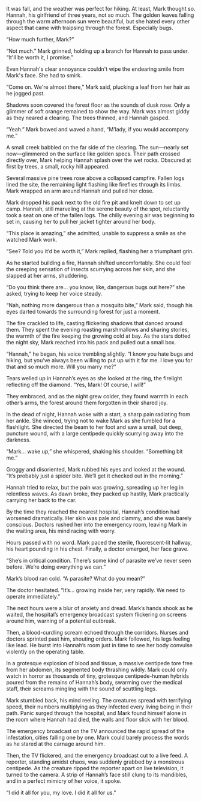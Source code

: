 It was fall, and the weather was perfect for hiking. At least, Mark thought so. Hannah, his girlfriend of three years, not so much. The golden leaves falling through the warm afternoon sun were beautiful, but she hated every other aspect that came with traipsing through the forest. Especially bugs.

“How much further, Mark?”

“Not much.” Mark grinned, holding up a branch for Hannah to pass under. “It'll be worth it, I promise.”

Even Hannah's clear annoyance couldn't wipe the endearing smile from Mark's face. She had to smirk.

“Come on. We're almost there,” Mark said, plucking a leaf from her hair as he jogged past.

Shadows soon covered the forest floor as the sounds of dusk rose. Only a glimmer of soft orange remained to show the way. Mark was almost giddy as they neared a clearing. The trees thinned, and Hannah gasped.

“Yeah.” Mark bowed and waved a hand, “M’lady, if you would accompany me.”

A small creek babbled on the far side of the clearing. The sun—nearly set now—glimmered on the surface like golden specs. Their path crossed directly over, Mark helping Hannah splash over the wet rocks. Obscured at first by trees, a small, rocky hill appeared.

Several massive pine trees rose above a collapsed campfire. Fallen logs lined the site, the remaining light flashing like fireflies through its limbs. Mark wrapped an arm around Hannah and pulled her close.

Mark dropped his pack next to the old fire pit and knelt down to set up camp. Hannah, still marveling at the serene beauty of the spot, reluctantly took a seat on one of the fallen logs. The chilly evening air was beginning to set in, causing her to pull her jacket tighter around her body.

“This place is amazing,” she admitted, unable to suppress a smile as she watched Mark work.

“See? Told you it’d be worth it,” Mark replied, flashing her a triumphant grin.

As he started building a fire, Hannah shifted uncomfortably. She could feel the creeping sensation of insects scurrying across her skin, and she slapped at her arms, shuddering.

“Do you think there are... you know, like, dangerous bugs out here?” she asked, trying to keep her voice steady.

“Nah, nothing more dangerous than a mosquito bite,” Mark said, though his eyes darted towards the surrounding forest for just a moment.

The fire crackled to life, casting flickering shadows that danced around them. They spent the evening roasting marshmallows and sharing stories, the warmth of the fire keeping the growing cold at bay. As the stars dotted the night sky, Mark reached into his pack and pulled out a small box.

“Hannah,” he began, his voice trembling slightly. “I know you hate bugs and hiking, but you’ve always been willing to put up with it for me. I love you for that and so much more. Will you marry me?”

Tears welled up in Hannah’s eyes as she looked at the ring, the firelight reflecting off the diamond. “Yes, Mark! Of course, I will!”

They embraced, and as the night grew colder, they found warmth in each other’s arms, the forest around them forgotten in their shared joy.

In the dead of night, Hannah woke with a start, a sharp pain radiating from her ankle. She winced, trying not to wake Mark as she fumbled for a flashlight. She directed the beam to her foot and saw a small, but deep, puncture wound, with a large centipede quickly scurrying away into the darkness.

“Mark... wake up,” she whispered, shaking his shoulder. “Something bit me.”

Groggy and disoriented, Mark rubbed his eyes and looked at the wound. “It’s probably just a spider bite. We’ll get it checked out in the morning.”

Hannah tried to relax, but the pain was growing, spreading up her leg in relentless waves. As dawn broke, they packed up hastily, Mark practically carrying her back to the car.

By the time they reached the nearest hospital, Hannah’s condition had worsened dramatically. Her skin was pale and clammy, and she was barely conscious. Doctors rushed her into the emergency room, leaving Mark in the waiting area, his mind racing with worry.

Hours passed with no word. Mark paced the sterile, fluorescent-lit hallway, his heart pounding in his chest. Finally, a doctor emerged, her face grave.

“She’s in critical condition. There’s some kind of parasite we’ve never seen before. We’re doing everything we can.”

Mark’s blood ran cold. “A parasite? What do you mean?”

The doctor hesitated. “It’s... growing inside her, very rapidly. We need to operate immediately.”

The next hours were a blur of anxiety and dread. Mark’s hands shook as he waited, the hospital’s emergency broadcast system flickering on screens around him, warning of a potential outbreak.

Then, a blood-curdling scream echoed through the corridors. Nurses and doctors sprinted past him, shouting orders. Mark followed, his legs feeling like lead. He burst into Hannah’s room just in time to see her body convulse violently on the operating table.

In a grotesque explosion of blood and tissue, a massive centipede tore free from her abdomen, its segmented body thrashing wildly. Mark could only watch in horror as thousands of tiny, grotesque centipede-human hybrids poured from the remains of Hannah’s body, swarming over the medical staff, their screams mingling with the sound of scuttling legs.

Mark stumbled back, his mind reeling. The creatures spread with terrifying speed, their numbers multiplying as they infected every living being in their path. Panic surged through the hospital, and Mark found himself alone in the room where Hannah had died, the walls and floor slick with her blood.

The emergency broadcast on the TV announced the rapid spread of the infestation, cities falling one by one. Mark could barely process the words as he stared at the carnage around him.

Then, the TV flickered, and the emergency broadcast cut to a live feed. A reporter, standing amidst chaos, was suddenly grabbed by a monstrous centipede. As the creature ripped the reporter apart on live television, it turned to the camera. A strip of Hannah’s face still clung to its mandibles, and in a perfect mimicry of her voice, it spoke.

“I did it all for you, my love. I did it all for us."
